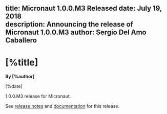 title: Micronaut 1.0.0.M3 Released
date: July 19, 2018  
description: Announcing the release of Micronaut 1.0.0.M3
author: Sergio Del Amo Caballero
---

# [%title]

**By [%author]**

[%date] 

1.0.0.M3 release for Micronaut.

See [release notes](https://github.com/micronaut-projects/micronaut-core/releases/tag/v1.0.0.M3) and [documentation](http://docs.micronaut.io/1.0.0.M3/guide/index.html) for this release.